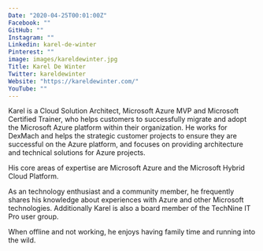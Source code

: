 ```yaml
---
Date: "2020-04-25T00:01:00Z"
Facebook: ""
GitHub: ""
Instagram: ""
Linkedin: karel-de-winter
Pinterest: ""
image: images/kareldewinter.jpg
Title: Karel De Winter
Twitter: kareldewinter
Website: "https://kareldewinter.com/"
YouTube: ""
---
```

Karel is a Cloud Solution Architect, Microsoft Azure MVP and Microsoft Certified Trainer, who helps customers to successfully migrate and adopt the Microsoft Azure platform within their organization. He works for DexMach and helps the strategic customer projects to ensure they are successful on the Azure platform, and focuses on providing architecture and technical solutions for Azure projects.

His core areas of expertise are Microsoft Azure and the Microsoft Hybrid Cloud Platform.

As an technology enthusiast and a community member, he frequently shares his knowledge about experiences with Azure and other Microsoft technologies. Additionally Karel is also a board member of the TechNine IT Pro user group.

When offline and not working, he enjoys having family time and running into the wild.